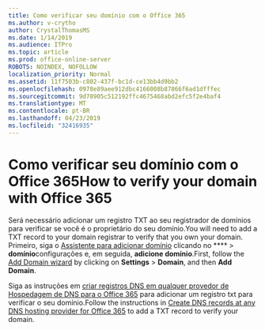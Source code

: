 ```yaml
---
title: Como verificar seu domínio com o Office 365
ms.author: v-crytho
author: CrystalThomasMS
ms.date: 1/14/2019
ms.audience: ITPro
ms.topic: article
ms.prod: office-online-server
ROBOTS: NOINDEX, NOFOLLOW
localization_priority: Normal
ms.assetid: 11f7503b-c802-437f-bc1d-ce13bb4d9bb2
ms.openlocfilehash: 0978e89aee912dbc4166008b87866f6ad1dfffec
ms.sourcegitcommit: 9d78905c512192ffc4675468abd2efc5f2e4baf4
ms.translationtype: MT
ms.contentlocale: pt-BR
ms.lasthandoff: 04/23/2019
ms.locfileid: "32416935"
---
```

# <a name="how-to-verify-your-domain-with-office-365"></a><span data-ttu-id="a5825-102">Como verificar seu domínio com o Office 365</span><span class="sxs-lookup"><span data-stu-id="a5825-102">How to verify your domain with Office 365</span></span>

<span data-ttu-id="a5825-103">Será necessário adicionar um registro TXT ao seu registrador de domínios para verificar se você é o proprietário do seu domínio.</span><span class="sxs-lookup"><span data-stu-id="a5825-103">You will need to add a TXT record to your domain registrar to verify that you own your domain.</span></span> <span data-ttu-id="a5825-104">Primeiro, siga o [Assistente para adicionar domínio](https://portal.office.com/adminportal/home#/Domains) clicando no \*\*\*\* \> **domínio**configurações e, em seguida, **adicione domínio**.</span><span class="sxs-lookup"><span data-stu-id="a5825-104">First, follow the [Add Domain wizard](https://portal.office.com/adminportal/home#/Domains) by clicking on **Settings** \> **Domain**, and then **Add Domain**.</span></span>
  
<span data-ttu-id="a5825-105">Siga as instruções em [criar registros DNS em qualquer provedor de Hospedagem de DNS para o Office 365](https://docs.microsoft.com/office365/admin/get-help-with-domains/create-dns-records-at-any-dns-hosting-provider) para adicionar um registro txt para verificar o seu domínio.</span><span class="sxs-lookup"><span data-stu-id="a5825-105">Follow the instructions in [Create DNS records at any DNS hosting provider for Office 365](https://docs.microsoft.com/office365/admin/get-help-with-domains/create-dns-records-at-any-dns-hosting-provider) to add a TXT record to verify your domain.</span></span> 
  

